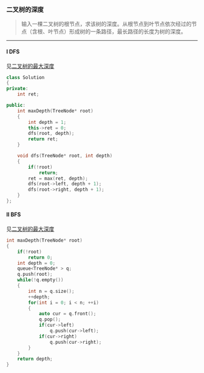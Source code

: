 ### 二叉树的深度

> 输入一棵二叉树的根节点，求该树的深度。从根节点到叶节点依次经过的节点（含根、叶节点）形成树的一条路径，最长路径的长度为树的深度。  

----------

#### I DFS

见[二叉树的最大深度](./%230104%20Maximum%20Depth%20of%20Binary%20Tree%20二叉树的最大深度.md)  

```cpp
class Solution 
{
private:
    int ret;

public:
    int maxDepth(TreeNode* root) 
    {
        int depth = 1;
        this->ret = 0;
        dfs(root, depth);
        return ret;
    }

    void dfs(TreeNode* root, int depth)
    {
        if(!root)
            return;
        ret = max(ret, depth);
        dfs(root->left, depth + 1);
        dfs(root->right, depth + 1);
    }
};
```

#### II BFS

见[二叉树的最大深度](./%230104%20Maximum%20Depth%20of%20Binary%20Tree%20二叉树的最大深度.md)  

```cpp
int maxDepth(TreeNode* root) 
{
    if(!root)
        return 0;
    int depth = 0;
    queue<TreeNode* > q;
    q.push(root);
    while(!q.empty())
    {
        int n = q.size();
        ++depth;
        for(int i = 0; i < n; ++i)
        {
            auto cur = q.front();
            q.pop();
            if(cur->left)
                q.push(cur->left);
            if(cur->right)
                q.push(cur->right);
        }
    }
    return depth;
}
```
